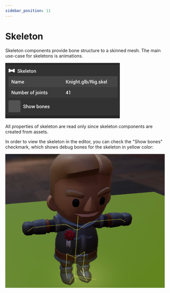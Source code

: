 ```yaml
---
sidebar_position: 11
---
```


# Skeleton

Skeleton components provide bone structure to a skinned mesh. The main use-case for skeletons is animations.

![Skeleton](../../../static/img/editor/working-with-entities/skeleton.png)

All properties of skeleton are read only since skeleton components are created from assets.

In order to view the skeleton in the editor, you can check the "Show bones" checkmark, which shows debug bones for the skeleton in yellow color:

![Skeleton bones](../../../static/img/editor/working-with-entities/skeleton-show-bones.png)
